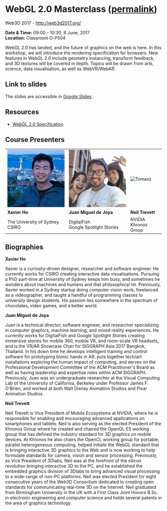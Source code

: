 # WebGL 2.0 Masterclass ([permalink](https://spaxe.github.io/webgl2-masterclass/))
Web3D 2017 - http://web3d2017.org/

**Date & Time:** 09:00 - 10:30, 6 June, 2017<br>
**Location:** Classroom G-P504

WebGL 2.0 has landed, and the future of graphics on the web is here. In this workshop, we will introduce the rendering specification for browsers. New features in WebGL 2.0 include geometry instancing, transform feedback, and 3D textures will be covered in depth. Topics will be drawn from arts, science, data visualisation, as well as WebVR/WebAR.

## Link to slides
The slides are accessible in [Google Slides](https://docs.google.com/presentation/d/15_yBo_U4n_J54Q-PnpYYejnwk5xDak_Bbd-BMjo7UFU/edit#slide=id.g209618ea61_0_6).

## Resources
 * [WebGL 2.0 Specification](https://www.khronos.org/registry/webgl/specs/latest/2.0/)

## Course Presenters

<table>
  <tbody>
    <tr>
      <td><img src="https://raw.githubusercontent.com/Spaxe/webgl2-masterclass/master/images/xavier.png" alt="Xavier" width="200"></td>
      <td><img src="https://raw.githubusercontent.com/Spaxe/webgl2-masterclass/master/images/juan.png" alt="Juan" width="200"></td>
      <td><img src="https://raw.githubusercontent.com/Spaxe/webgl2-masterclass/master/images/neil.png" alt="Tomasz" width="200"></td>
    </tr>
    <tr>
      <td><strong>Xavier Ho</strong></td>
      <td><strong>Juan Miguel de Joya</strong></td>
      <td><strong>Neil Trevett</strong></td>
    </tr>
    <tr>
      <td>The University of Sydney<br>CSIRO</td>
      <td>DigitalFish<br>Google Spotlight Stories</td>
      <td>NVIDIA<br>Khronos Group</td>
    </tr>
  </tbody>
</table>

## Biographies

**Xavier Ho**

Xavier is a curiosity-driven designer, researcher and software engineer. He currently works for CSIRO creating interactive data visualisations. Pursuing a PhD part-time at University of Sydney keeps him busy, and sometimes he wonders about machines and humans and that philosophical lot. Previously, Xavier worked in a Sydney startup doing computer vision work, freelanced as a videographer, and taught a handful of programming classes to university design students. His passion lies somewhere in the spectrum of chocolates, video games, and a better world.

**Juan Miguel de Joya**

Juan is a technical director, software engineer, and researcher specializing in computer graphics, machine learning, and mixed reality experiences. He currently works for DigitalFish and Google Spotlight Stories creating immersive stories for mobile 360, mobile VR, and room-scale VR headsets, and is the VR/AR Showcase Chair for SIGGRAPH Asia 2017 Bangkok, Thailand. In his down time he develops intelligent training and control software for prototyping bionic hands in AR, puts together tech/art installations exploring the human impact of computing, and serves on the Professional Development Committee of the ACM Practitioner's Board as well as having leadership and expertise roles within ACM SIGGRAPH. Previously, Juan was an undergraduate researcher at the Visual Computing Lab of the University of California, Berkeley under Professor James F. O'Brien, and worked at both Walt Disney Animation Studios and Pixar Animation Studios.

**Neil Trevett**

Neil Trevett is Vice President of Mobile Ecosystems at NVIDIA, where he is responsible for enabling and encouraging advanced applications on smartphones and tablets. Neil is also serving as the elected President of the Khronos Group where he created and chaired the OpenGL ES working group that has defined the industry standard for 3D graphics on mobile devices. At Khronos he also chairs the OpenCL working group for portable, parallel heterogeneous computing, helped initiate the WebGL standard that is bringing interactive 3D graphics to the Web and is now working to help formulate standards for camera, vision and sensor processing. Previously, as Vice President of 3Dlabs, Neil was at the forefront of the silicon revolution bringing interactive 3D to the PC, and he established the embedded graphics division of 3Dlabs to bring advanced visual processing to a wide-range of non-PC platforms. Neil was elected President for eight consecutive years of the Web3D Consortium dedicated to creating open standards for communicating real-time 3D on the Internet. Neil graduated from Birmingham University in the UK with a First Class Joint Honors B.Sc. in electronic engineering and computer science and holds several patents in the area of graphics technology.